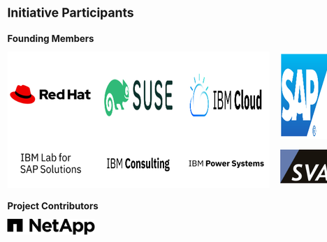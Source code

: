 # Initiative Participants

<h2>Founding Members</h2>

<div id="founding-members-big">
  <div style="display: flex;">
    <img src="/assets/img/red_hat_2019_vector_logo.svg" alt="Red Hat" width="200" />
    <img src="/assets/img/suse_green_white_rgb_logo.svg" alt="SUSE" width="200" />
    <img src="/assets/img/ibm_cloud_logo_rgb.svg" alt="IBM Cloud" width="200"/>
    <img src="/assets/img/sap_2011_logo.svg" alt="SAP" width="120" style="margin-left:25px;"/>
  </div>
  <div style="display: flex;">
    <img src="/assets/img/ibm_lab_for_sap_solutions_logotype_stacked_rgb.svg" alt="IBM Lab for SAP Solutions" width="200" />
    <img src="/assets/img/ibm_consulting_logotype_rgb.svg" alt="IBM Consulting" width="200"/>
    <img src="/assets/img/ibm_power_systems_logotype_rgb.svg" alt="IBM Power Systems" width="200"/>
    <img src="/assets/img/sva_logo_4c.jpg" alt="SVA" style="margin-top: 25px; margin-left:25px; width: 120px; height: 76.8px;"/>
  </div>
</div>

<div id="founding-members-small" style="display: none;">
  <div style="display: flex;">
    <img src="/assets/img/red_hat_2019_vector_logo.svg" alt="Red Hat" width="150" />
    <img src="/assets/img/suse_green_white_rgb_logo.svg" alt="SUSE" width="150" />
  </div>
  <div style="display: flex;">
    <img src="/assets/img/ibm_cloud_logo_rgb.svg" alt="IBM Cloud" width="150"/>
    <img src="/assets/img/sap_2011_logo.svg" alt="SAP" width="100" style="margin-left:25px;"/>
  </div>
  <div style="display: flex;">
    <img src="/assets/img/ibm_lab_for_sap_solutions_logotype_stacked_rgb.svg" alt="IBM Lab for SAP Solutions" width="150" />
    <img src="/assets/img/ibm_consulting_logotype_rgb.svg" alt="IBM Consulting" width="150"/>
  </div>
  <div style="display: flex;">
    <img src="/assets/img/ibm_power_systems_logotype_rgb.svg" alt="IBM Power Systems" width="150"/>
    <img src="/assets/img/sva_logo_4c.jpg" alt="SVA" style="margin-top: 10px; margin-left:25px; width: 100px; height: 64px;"/>
  </div>
</div>


<h2>Project Contributors</h2>

<div id="founding-members-big">
  <div style="display: flex;">
    <img src="/assets/img/NetApp.png" alt="Red Hat" width="200" />
  </div>
</div>

<div id="founding-members-small" style="display: none;">
  <div style="display: flex;">
    <img src="/assets/img/NetApp.png" alt="Red Hat" width="150" />
  </div>
</div>
